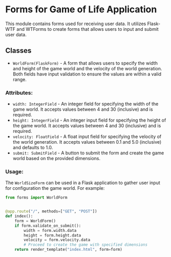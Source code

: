 # Forms for Game of Life Application

This module contains forms used for receiving user data. It utilizes Flask-WTF and WTForms to create forms that allows users to input and submit user data.

## Classes
- `WorldForm(FlaskForm)` - A form that allows users to specify the width and height of the game world and the velocity of the world generation. Both fields have input validation to ensure the values are within a valid range.

### Attributes:
- `width: IntegerField` - An integer field for specifying the width of the game world. It accepts values between 4 and 30 (inclusive) and is required.
- `height: IntegerField` - An integer input field for specifying the height of the game world. It accepts values between 4 and 30 (inclusive) and is required.
- `velocity: FloatField` - A float input field for specifying the velocity of the world generation. It accepts values between 0.1 and 5.0 (inclusive) and defaults to 1.0.
- `submit: SubmitField` - A button to submit the form and create the game world based on the provided dimensions.

### Usage:
The `WorldSizeForm` can be used in a Flask application to gather user input for configuration the game world. For example:

```python
from forms import WorldForm


@app.route("/", methods=["GET", "POST"])
def index():
    form = WorldForm()
    if form.validate_on_submit():
        width = form.width.data
        height = form.height.data
        velocity = form.velocity.data
        # Proceed to create the game with specified dimensions
    return render_template("index.html", form=form)
```
